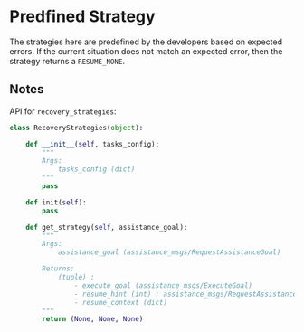 # Predfined Strategy

The strategies here are predefined by the developers based on expected errors. If the current situation does not match an expected error, then the strategy returns a `RESUME_NONE`.

## Notes

API for `recovery_strategies`:

```python
class RecoveryStrategies(object):

    def __init__(self, tasks_config):
        """
        Args:
            tasks_config (dict)
        """
        pass

    def init(self):
        pass

    def get_strategy(self, assistance_goal):
        """
        Args:
            assistance_goal (assistance_msgs/RequestAssistanceGoal)

        Returns:
            (tuple) :
                - execute_goal (assistance_msgs/ExecuteGoal)
                - resume_hint (int) : assistance_msgs/RequestAssistanceResult
                - resume_context (dict)
        """
        return (None, None, None)
```
